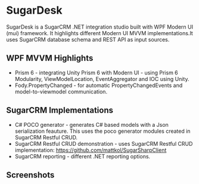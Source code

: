 # SugarDesk
SugarDesk is a SugarCRM .NET integration studio built with WPF Modern UI (mui) framework. 
It highlights different Modern UI MVVM implementations.It uses SugarCRM database schema and REST API as input sources. 

## WPF MVVM Highlights
* Prism 6 - integrating Unity Prism 6 with Modern UI - using Prism 6 Modularity, ViewModelLocation, EventAggregator and IOC using Unity.
* Fody.PropertyChanged - for automatic PropertyChangedEvents and model-to-viewmodel communication.

## SugarCRM Implementations
* C# POCO generator - generates C# based models with a Json serialization feauture. This uses the poco generator modules created in SugarCRM Restful CRUD.
*  SugarCRM Restful CRUD demonstration - uses SugarCRM Restful CRUD implementation:
                            https://github.com/mattkol/SugarSharpClient
* SugarCRM reporting - different .NET reporting options.

## Screenshots
